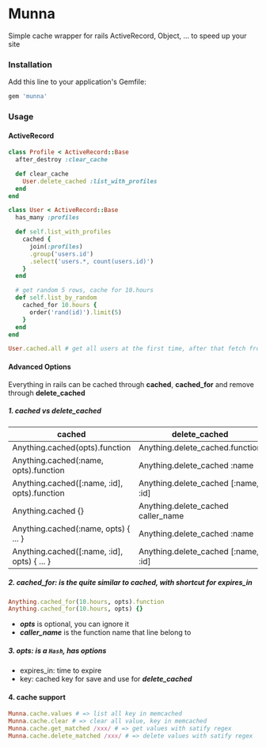 # Munna

Simple cache wrapper for rails ActiveRecord, Object, ... to speed up your site

### Installation

Add this line to your application's Gemfile:

```ruby
gem 'munna'
```

### Usage

#### ActiveRecord

``` ruby
class Profile < ActiveRecord::Base
  after_destroy :clear_cache

  def clear_cache
    User.delete_cached :list_with_profiles
  end
end

class User < ActiveRecord::Base
  has_many :profiles

  def self.list_with_profiles
    cached {
      join(:profiles)
      .group('users.id')
      .select('users.*, count(users.id)')
    }
  end

  # get random 5 rows, cache for 10.hours
  def self.list_by_random
    cached_for 10.hours {
      order('rand(id)').limit(5)
    }
  end
end
```

``` ruby
User.cached.all # get all users at the first time, after that fetch from cache
```

#### Advanced Options
Everything in rails can be cached through **cached**, **cached_for** and remove through **delete_cached**

##### 1. cached vs delete_cached

| cached                                       | delete_cached                       |
| -------------------------------------------- | ----------------------------------- |
| Anything.cached(opts).function               | Anything.delete_cached.function     |
| Anything.cached(:name, opts).function        | Anything.delete_cached :name        |
| Anything.cached([:name, :id], opts).function | Anything.delete_cached [:name, :id] |
| Anything.cached {}                           | Anything.delete_cached caller_name   |
| Anything.cached(:name, opts) { ... }         | Anything.delete_cached :name        |
| Anything.cached([:name, :id], opts) { ... }  | Anything.delete_cached [:name, :id] |


##### 2. cached_for: is the quite similar to cached, with shortcut for expires_in
``` ruby
Anything.cached_for(10.hours, opts).function
Anything.cached_for(10.hours, opts) {}
```

* ***opts*** is optional, you can ignore it
* ***caller_name*** is the function name that line belong to

##### 3. opts: is a ```Hash```, has options
  * expires_in: time to expire
  * key: cached key for save and use for ***delete_cached***

#### 4. cache support
``` ruby
Munna.cache.values # => list all key in memcached
Munna.cache.clear # => clear all value, key in memcached
Munna.cache.get_matched /xxx/ # => get values with satify regex
Munna.cache.delete_matched /xxx/ # => delete values with satify regex
```
